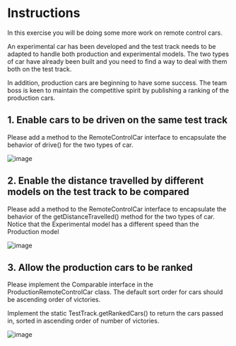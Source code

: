 # Instructions
In this exercise you will be doing some more work on remote control cars.

An experimental car has been developed and the test track needs to be adapted to handle both production and experimental models. The two types of car have already been built and you need to find a way to deal with them both on the test track.

In addition, production cars are beginning to have some success. The team boss is keen to maintain the competitive spirit by publishing a ranking of the production cars.

## 1. Enable cars to be driven on the same test track
Please add a method to the RemoteControlCar interface to encapsulate the behavior of drive() for the two types of car.

![image](https://user-images.githubusercontent.com/54405665/221872152-a50d43ee-8c0c-4eaa-bebb-3327a08b74e9.png)

## 2. Enable the distance travelled by different models on the test track to be compared
Please add a method to the RemoteControlCar interface to encapsulate the behavior of the getDistanceTravelled() method for the two types of car. Notice that the Experimental model has a different speed than the Production model

![image](https://user-images.githubusercontent.com/54405665/221872242-240f2140-b25c-4649-b97f-ad633465578e.png)

## 3. Allow the production cars to be ranked
Please implement the Comparable<T> interface in the ProductionRemoteControlCar class. The default sort order for cars should be ascending order of victories.

Implement the static TestTrack.getRankedCars() to return the cars passed in, sorted in ascending order of number of victories.
  
![image](https://user-images.githubusercontent.com/54405665/221872315-ed5ddca5-a8c8-4565-865f-733016644083.png)

  
